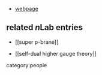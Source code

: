 
* [webpage](http://fy.chalmers.se/~mans/)

## related $n$Lab entries

* [[super p-brane]]

* [[self-dual higher gauge theory]]

category:people